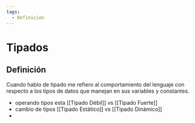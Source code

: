 ```yaml
---
tags:
  - Definicion
---
```

# Tipados 

## Definición 

Cuando hablo de tipado me refiero al comportamiento del lenguaje con respecto a los tipos de datos que manejan en sus variables y constantes.

+ operando tipos esta [[Tipado Débil]] vs [[Tipado Fuerte]]
+ cambio de tipos [[Tipado Estático]] vs [[Tipado Dinámico]]
+ 